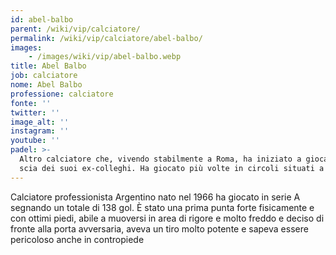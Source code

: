 ```yaml
---
id: abel-balbo
parent: /wiki/vip/calciatore/
permalink: /wiki/vip/calciatore/abel-balbo/
images:
    - /images/wiki/vip/abel-balbo.webp
title: Abel Balbo
job: calciatore
nome: Abel Balbo
professione: calciatore
fonte: ''
twitter: ''
image_alt: ''
instagram: ''
youtube: ''
padel: >-
  Altro calciatore che, vivendo stabilmente a Roma, ha iniziato a giocare sulla
  scia dei suoi ex-colleghi. Ha giocato più volte in circoli situati a Roma Sud.
---
```

Calciatore professionista Argentino nato nel 1966 ha giocato in serie A segnando un totale di 138 gol. È stato una prima punta forte fisicamente e con ottimi piedi, abile a muoversi in area di rigore e molto freddo e deciso di fronte alla porta avversaria, aveva un tiro molto potente e sapeva essere pericoloso anche in contropiede